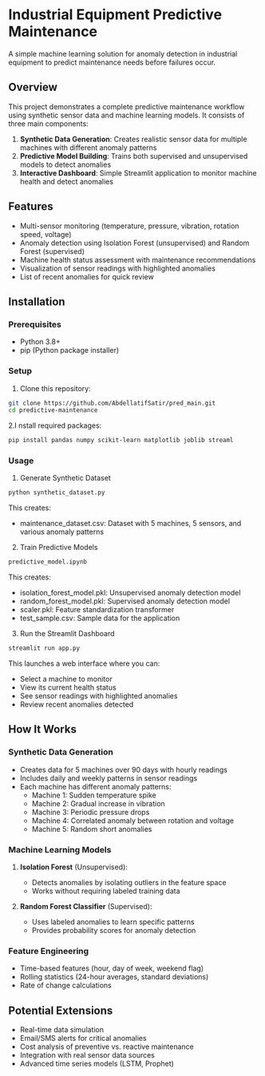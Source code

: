 # Industrial Equipment Predictive Maintenance

A simple machine learning solution for anomaly detection in industrial equipment to predict maintenance needs before failures occur.

## Overview

This project demonstrates a complete predictive maintenance workflow using synthetic sensor data and machine learning models. It consists of three main components:

1. **Synthetic Data Generation**: Creates realistic sensor data for multiple machines with different anomaly patterns
2. **Predictive Model Building**: Trains both supervised and unsupervised models to detect anomalies
3. **Interactive Dashboard**: Simple Streamlit application to monitor machine health and detect anomalies

## Features

- Multi-sensor monitoring (temperature, pressure, vibration, rotation speed, voltage)
- Anomaly detection using Isolation Forest (unsupervised) and Random Forest (supervised)
- Machine health status assessment with maintenance recommendations
- Visualization of sensor readings with highlighted anomalies
- List of recent anomalies for quick review

## Installation

### Prerequisites

- Python 3.8+
- pip (Python package installer)

### Setup

1. Clone this repository:
```bash
git clone https://github.com/AbdellatifSatir/pred_main.git
cd predictive-maintenance
```

2.I nstall required packages:
```bash
pip install pandas numpy scikit-learn matplotlib joblib streaml
```

### Usage

1. Generate Synthetic Dataset
```bash
python synthetic_dataset.py
```
This creates:
- maintenance_dataset.csv: Dataset with 5 machines, 5 sensors, and various anomaly patterns


2. Train Predictive Models
```bash
predictive_model.ipynb
```
This creates:
- isolation_forest_model.pkl: Unsupervised anomaly detection model
- random_forest_model.pkl: Supervised anomaly detection model
- scaler.pkl: Feature standardization transformer
- test_sample.csv: Sample data for the application

3. Run the Streamlit Dashboard
```bash
streamlit run app.py
```
This launches a web interface where you can:
- Select a machine to monitor
- View its current health status
- See sensor readings with highlighted anomalies
- Review recent anomalies detected


## How It Works

### Synthetic Data Generation
* Creates data for 5 machines over 90 days with hourly readings
* Includes daily and weekly patterns in sensor readings
* Each machine has different anomaly patterns:
   * Machine 1: Sudden temperature spike
   * Machine 2: Gradual increase in vibration
   * Machine 3: Periodic pressure drops
   * Machine 4: Correlated anomaly between rotation and voltage
   * Machine 5: Random short anomalies

### Machine Learning Models
1. **Isolation Forest** (Unsupervised):
   * Detects anomalies by isolating outliers in the feature space
   * Works without requiring labeled training data

2. **Random Forest Classifier** (Supervised):
   * Uses labeled anomalies to learn specific patterns
   * Provides probability scores for anomaly detection

### Feature Engineering
* Time-based features (hour, day of week, weekend flag)
* Rolling statistics (24-hour averages, standard deviations)
* Rate of change calculations

## Potential Extensions
* Real-time data simulation
* Email/SMS alerts for critical anomalies
* Cost analysis of preventive vs. reactive maintenance
* Integration with real sensor data sources
* Advanced time series models (LSTM, Prophet)



